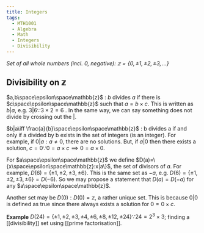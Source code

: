 ```yaml
---
title: Integers
tags:
  - MTH1001
  - Algebra
  - Math
  - Integers
  - Divisibility
---
```


*Set of all whole numbers (incl. 0, negative): $\mathbb{z}=\{0,\pm1, \pm2, \pm3, ...\}$*
## Divisibility on $\mathbb{z}$
$a,b\space\epsilon\space\mathbb{z}$ : $b$ divides $a$ if there is $c\space\epsilon\space\mathbb{z}$ such that $a=b\times c$. This is written as $b | a$, e.g. $3|6 \because 3\times2=6$ . In the same way, we can say something does not divide by crossing out the $|$.

$b|a\iff \frac{a}{b}\space\epsilon\space\mathbb{z}$ : b divides a if and only if a divided by b exists in the set of integers (is an integer).
For example, if $0|a : a \ne 0$, there are no solutions. But, if $a|0$ then there exists a solution, $c=0 \because 0=a\times c \implies 0=a\times0$.

For $a\space\epsilon\space\mathbb{z}$ we define $D(a)=\{x\space\epsilon\space\mathbb{z}:x|a\}$, the set of divisors of $a$. For example, $D(6)=\{\pm1, \pm2, \pm3, \pm6\}$. This is the same set as $-a$, e.g. $D(6)=\{\pm1, \pm2, \pm3, \pm6\} = D(-6)$. So we may propose a statement that $D(a)=D(-a)$ for any $a\space\epsilon\space\mathbb{z}$.

Another set may be $D(0) : D(0) = \mathbb{z}$, a rather unique set. This is because $0|0$ is defined as true since there always exists a solution for $0=0\times c$.

**Example**
$D(24)=\{\pm1,\pm2,\pm3,\pm4,\pm6,\pm8,\pm12,\pm24\} \because 24 = 2^3 \times 3$; finding a [[divisibility]] set using [[prime factorisation]].